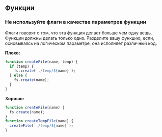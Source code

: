 ## Функции

### Не используйте флаги в качестве параметров функции

Флаги говорят о том, что эта функция делает больше чем одну вещь. Функции должны делать только одно. Разделите вашу функцию, если, основываясь на логическом параметре, она исполняет различный код.

**Плохо:**

```javascript
function createFile(name, temp) {
  if (temp) {
    fs.create(`./temp/${name}`);
  } else {
    fs.create(name);
  }
}
```

**Хорошо:**

```javascript
function createFile(name) {
  fs.create(name);
}
function createTempFile(name) {
  createFile(`./temp/${name}`);
}
```